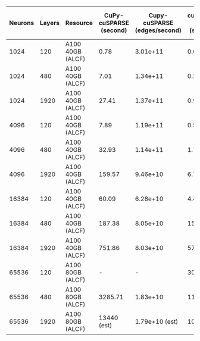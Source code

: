 | Neurons	| Layers | Resource | CuPy-cuSPARSE (second) | Cupy-cuSPARSE (edges/second) | cuSPARSE C++ (second) | cuSPARSE C++ (edges/second) |  CuPy-SpGEMMM (second) |  CuPy-SpGEMMM (edges/second) |  CuPy-SpGEMMM-80G (second) |  CuPy-SpGEMMM-80G (edges/second) | OpenMP-Offload (second) | OpenMP-Offload (second) |  
| --------- | ------ | -------- | ---------------- | ------------------------- | ---------------- | ------------------------- | ---------------- | ------------------------- | ---------------- | ------------------------- |------------|-----------|
| 1024      | 120    | A100 40GB (ALCF) |  0.78 | 3.01e+11 | 0.09 | 2.62e+12 | 0.99 | 2.38e+11 | 0.94 | 2.50e+11 | 0.812152 | 2.905E+11 |
| 1024      | 480    | A100 40GB (ALCF) |  7.01 | 1.34e+11 | 0.26 | 3.62e+12 | 3.95 | 2.39e+11 | 3.56 | 2.65e+11 | 1.875744 | 5.03117E+11 |
| 1024      | 1920   | A100 40GB (ALCF) |  27.41 | 1.37e+11 | 0.93 | 4.05e+12 | 15.12 | 2.49e+11 | 14.24 | 2.65e+11 | 6.488001 | 5.81823E+11 |
| 4096      | 120   | A100 40GB (ALCF) |  7.89 | 1.19e+11 | 0.52 | 1.81e+12 | 4.66 | 2.02e+11 | 4.28 | 2.20e+11 | 3.320354 | 2.84222E+11 |
| 4096      | 480   | A100 40GB (ALCF) |  32.93 | 1.14e+11 | 1.75 | 2.15e+12 | 18.23 | 2.07e+11 | 16.86 | 2.24e+11 | 8.138787 | 4.63812E+11 | 
| 4096      | 1920   | A100 40GB (ALCF) |  159.57 | 9.46e+10 | 6.71 | 2.25e12 | 72.15 | 2.09e+11 | 67.03 | 2.25e+11 | 27.566312 | 5.47752E+11 |
| 16384      | 120   | A100 40GB (ALCF) |  60.09 | 6.28e+10 | 4.49 | 8.4e+11 | 45.15 | 8.36e+10 | 42.50 | 8.88e+10 | 15.439421 | 3.91E+12 |
| 16384      | 480   | A100 40GB (ALCF) |  187.38 | 8.05e+10 | 15.19 | 9.94e+11 | 182.58 | 8.27e+10 | 172.87 | 8.73e+10 | 41.227807 | 3.66246E+11 |
| 16384      | 1920   | A100 40GB (ALCF) |  751.86 | 8.03e+10 | 57.98 | 1.04e+12 | 730.63 | 8.27e+10 | | | 144.399788 | 4.18269E+11 |
| 65536      | 120   | A100 80GB (ALCF) |  - | - | 30.83 | 4.89e+11 |  |  |  |  |  | |
| 65536      | 480   | A100 80GB (ALCF) |  3285.71 | 1.83e+10 | 116.71 | 5.17e+11 |  |  |  |  |  | |
| 65536      | 1920   | A100 80GB (ALCF) |  13440 (est) | 1.79e+10 (est) | 1087.15 | 2.22e11 |  |  |  |  | | |

